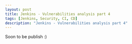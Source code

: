 ```yaml
---
layout: post
title: Jenkins - Vulnerabilities analysis part 4
tags: [Jenkins, Security, CI, CD]
description: "Jenkins - Vulnerabilities analysis part 4"
---
```


Soon to be publish :)